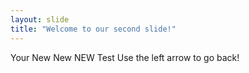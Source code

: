 ```yaml
---
layout: slide
title: "Welcome to our second slide!"
---
```

Your New New NEW Test
Use the left arrow to go back!
